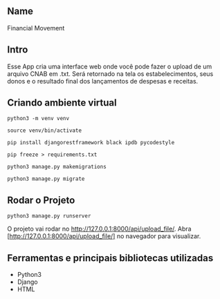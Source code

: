 ## Name
Financial Movement
## Intro

Esse App cria uma interface web onde você pode fazer o upload de um arquivo CNAB em .txt. Será retornado na tela os estabelecimentos, seus donos e o resultado final dos lançamentos de despesas e receitas.

## Criando ambiente virtual 

```shell
python3 -m venv venv

source venv/bin/activate

pip install djangorestframework black ipdb pycodestyle

pip freeze > requirements.txt

python3 manage.py makemigrations

python3 manage.py migrate

```

## Rodar o Projeto

```shell
python3 manage.py runserver
```


O projeto vai rodar no http://127.0.0.1:8000/api/upload_file/.
Abra [http://127.0.0.1:8000/api/upload_file/] no navegador para visualizar.

## Ferramentas e principais bibliotecas utilizadas

- Python3 
- Django
- HTML
